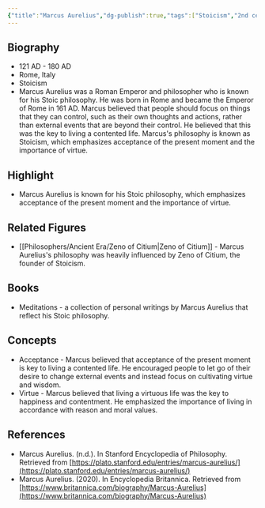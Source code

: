 ```yaml
---
{"title":"Marcus Aurelius","dg-publish":true,"tags":["Stoicism","2nd century","ancient-era","Roman","ethicists","figures","emperors"],"born-date":121,"keywords":"Marcus Aurelius, Stoic philosophy, ethics, ancient Rome, emperor","aliases":"Roman Emperor and philosopher","permalink":"/philosophers/ancient-era/marcus-aurelius/","dgPassFrontmatter":true}
---
```



## Biography

-   121 AD - 180 AD
-   Rome, Italy
-   Stoicism
-   Marcus Aurelius was a Roman Emperor and philosopher who is known for his Stoic philosophy. He was born in Rome and became the Emperor of Rome in 161 AD. Marcus believed that people should focus on things that they can control, such as their own thoughts and actions, rather than external events that are beyond their control. He believed that this was the key to living a contented life. Marcus's philosophy is known as Stoicism, which emphasizes acceptance of the present moment and the importance of virtue.

## Highlight

-   Marcus Aurelius is known for his Stoic philosophy, which emphasizes acceptance of the present moment and the importance of virtue.

## Related Figures

-   [[Philosophers/Ancient Era/Zeno of Citium\|Zeno of Citium]] - Marcus Aurelius's philosophy was heavily influenced by Zeno of Citium, the founder of Stoicism.

## Books

-   Meditations - a collection of personal writings by Marcus Aurelius that reflect his Stoic philosophy.

## Concepts

-   Acceptance - Marcus believed that acceptance of the present moment is key to living a contented life. He encouraged people to let go of their desire to change external events and instead focus on cultivating virtue and wisdom.
-   Virtue - Marcus believed that living a virtuous life was the key to happiness and contentment. He emphasized the importance of living in accordance with reason and moral values.

## References

-   Marcus Aurelius. (n.d.). In Stanford Encyclopedia of Philosophy. Retrieved from [https://plato.stanford.edu/entries/marcus-aurelius/](https://plato.stanford.edu/entries/marcus-aurelius/)
-   Marcus Aurelius. (2020). In Encyclopedia Britannica. Retrieved from [https://www.britannica.com/biography/Marcus-Aurelius](https://www.britannica.com/biography/Marcus-Aurelius)